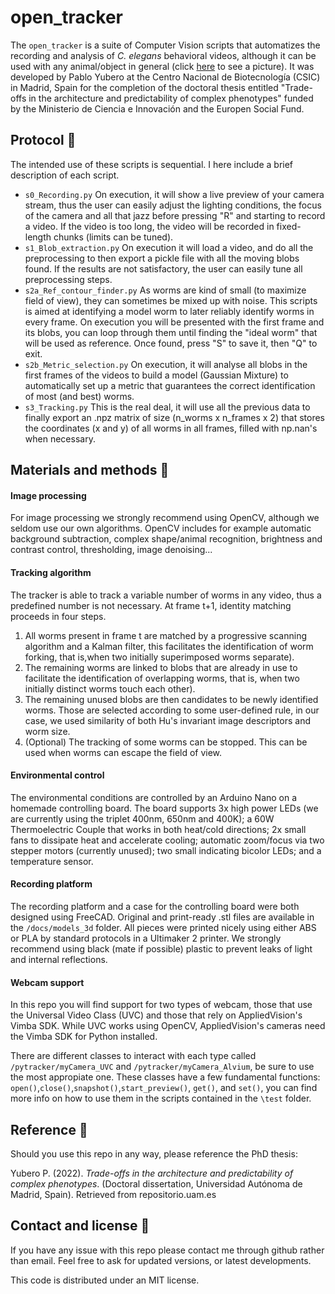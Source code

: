 # open_tracker

The `open_tracker` is a suite of Computer Vision scripts that automatizes the recording and analysis of *C. elegans* behavioral videos, although it can be used with any animal/object in general (click [here](https://github.com/pyubero/open_tracker/blob/main/docs/figure_small.png) to see a picture). It was developed by Pablo Yubero at the Centro Nacional de Biotecnología (CSIC) in Madrid, Spain for the completion of the doctoral thesis entitled "Trade-offs in the architecture and predictability of complex phenotypes" funded by the Ministerio de Ciencia e Innovación and the Europen Social Fund.



## Protocol :bug:
The intended use of these scripts is sequential. I here include a brief description of each script.

* `s0_Recording.py` On execution, it will show a live preview of your camera stream, thus the user can easily adjust the lighting conditions, the focus of the camera and all that jazz before pressing "R" and starting to record a video. If the video is too long, the video will be recorded in fixed-length chunks (limits can be tuned). 
* `s1_Blob_extraction.py` On execution it will load a video, and do all the preprocessing to then export a pickle file with all the moving blobs found. If the results are not satisfactory, the user can easily tune all preprocessing steps. 
* `s2a_Ref_contour_finder.py` As worms are kind of small (to maximize field of view), they can sometimes be mixed up with noise. This scripts is aimed at identifying a model worm to later reliably identify worms in every frame. On execution you will be presented with the first frame and its blobs, you can loop through them until finding the "ideal worm" that will be used as reference. Once found, press "S" to save it, then "Q" to exit.
* `s2b_Metric_selection.py` On execution, it will analyse all blobs in the first frames of the videos to build a model (Gaussian Mixture) to automatically set up a metric that guarantees the correct identification of most (and best) worms.
* `s3_Tracking.py` This is the real deal, it will use all the previous data to finally export an .npz matrix  of size (n\_worms x n\_frames x 2) that stores the coordinates (x and y) of all worms in all frames, filled with np.nan's when necessary. 


## Materials and methods :telescope:
#### Image processing
For image processing we strongly recommend  using OpenCV, although we seldom use our own algorithms. OpenCV includes for example automatic background subtraction, complex shape/animal recognition, brightness and contrast control, thresholding, image denoising...

#### Tracking algorithm
The tracker is able to track a variable number of worms in any video, thus a predefined number is not necessary. At frame t+1, identity matching proceeds in four steps.

1. All worms present in frame t are matched by a progressive scanning algorithm and a Kalman filter, this facilitates the identification of worm forking, that is,when two initially superimposed worms separate).
2. The remaining worms are linked to blobs that are already in use to facilitate the identification of overlapping worms, that is, when two initially distinct worms touch each other). 
3. The remaining unused blobs are then candidates to be newly identified worms. Those are selected according to some user-defined rule, in our case, we used similarity of both Hu's invariant image descriptors and worm size.
4. (Optional) The tracking of some worms can be stopped. This can be used when worms can escape the field of view. 

#### Environmental control 
The environmental conditions are controlled by an Arduino Nano on a homemade controlling board. The board supports 3x high power LEDs (we are currently using the triplet 400nm, 650nm and 400K); a 60W Thermoelectric Couple that works in both heat/cold directions; 2x small fans to dissipate heat and accelerate cooling; automatic zoom/focus via two stepper motors (currently unused); two small indicating bicolor LEDs; and a temperature sensor.

#### Recording platform
The recording platform and a case for the controlling board were both designed using FreeCAD. Original and print-ready .stl files are available in the `/docs/models_3d` folder. All pieces were printed nicely using either ABS or PLA by standard protocols in a Ultimaker 2 printer. We strongly recommend using black (mate if possible) plastic to prevent leaks of light and internal reflections.

#### Webcam support
In this repo you will find support for two types of webcam, those that use the Universal Video Class (UVC) and those that rely on AppliedVision's Vimba SDK. While UVC works using OpenCV, AppliedVision's cameras need the Vimba SDK for Python installed.

There are different classes to interact with each type called `/pytracker/myCamera_UVC` and `/pytracker/myCamera_Alvium`, be sure to use the most appropiate one. These classes have a few fundamental functions: `open()`,`close()`,`snapshot()`,`start_preview()`, `get()`, and `set()`, you can find more info on how to use them in the scripts contained in the `\test` folder.



## Reference :bell:
Should you use this repo in any way, please reference the PhD thesis: 

Yubero P. (2022). _Trade-offs in the architecture and predictability of complex phenotypes_. (Doctoral dissertation, Universidad Autónoma de Madrid, Spain). Retrieved from repositorio.uam.es


## Contact and license :incoming_envelope:
If you have any issue with this repo please contact me through github rather than email. Feel free to ask for updated versions, or latest developments.

This code is distributed under an MIT license.



